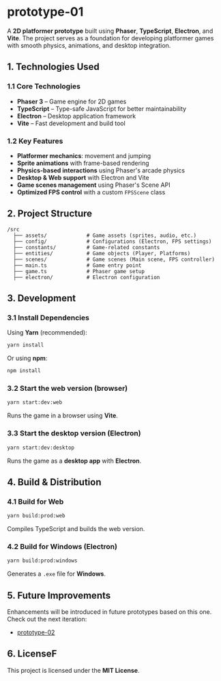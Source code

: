 # **prototype-01**  

A **2D platformer prototype** built using **Phaser**, **TypeScript**, **Electron**, and **Vite**. The project serves as a foundation for developing platformer games with smooth physics, animations, and desktop integration.  

## **1. Technologies Used**  

### **1.1 Core Technologies**  
- **Phaser 3** – Game engine for 2D games  
- **TypeScript** – Type-safe JavaScript for better maintainability  
- **Electron** – Desktop application framework  
- **Vite** – Fast development and build tool  

### **1.2 Key Features**  
- **Platformer mechanics**: movement and jumping  
- **Sprite animations** with frame-based rendering  
- **Physics-based interactions** using Phaser's arcade physics  
- **Desktop & Web support** with Electron and Vite  
- **Game scenes management** using Phaser's Scene API  
- **Optimized FPS control** with a custom `FPSScene` class  

## **2. Project Structure**  

```plaintext
/src
  ├── assets/             # Game assets (sprites, audio, etc.)
  ├── config/             # Configurations (Electron, FPS settings)
  ├── constants/          # Game-related constants
  ├── entities/           # Game objects (Player, Platforms)
  ├── scenes/             # Game scenes (Main scene, FPS controller)
  ├── main.ts             # Game entry point
  ├── game.ts             # Phaser game setup
  ├── electron/           # Electron configuration
```

## **3. Development**  

### **3.1 Install Dependencies**  
Using **Yarn** (recommended):  
```sh
yarn install
```
Or using **npm**:  
```sh
npm install
```

### **3.2 Start the web version (browser)**
```sh
yarn start:dev:web
```
Runs the game in a browser using **Vite**.

### **3.3 Start the desktop version (Electron)**
```sh
yarn start:dev:desktop
```
Runs the game as a **desktop app** with **Electron**.


## **4. Build & Distribution**  

### **4.1 Build for Web**
```sh
yarn build:prod:web
```
Compiles TypeScript and builds the web version.

### **4.2 Build for Windows (Electron)**
```sh
yarn build:prod:windows
```
Generates a `.exe` file for **Windows**.

## **5. Future Improvements**  
Enhancements will be introduced in future prototypes based on this one. Check out the next iteration:
- [prototype-02]()

## **6. License**F  
This project is licensed under the **MIT License**.  
